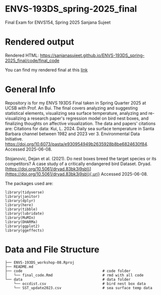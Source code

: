 # ENVS-193DS_spring-2025_final

Final Exam for ENVS154, Spring 2025 Sanjana Sujeet

# Rendered output

Rendered HTML: <https://sanjanasujeet.github.io/ENVS-193DS_spring-2025_final/code/final_code>

You can find my rendered final at this [link](https://sanjanasujeet.github.io/ENVS-193DS_spring-2025_final/code/final_code)


# General Info

Repository is for my ENVS 193DS Final taken in Spring Quarter 2025 at UCSB with Prof. An Bui. The final covers analyzing and suggesting statistical elements, visualizing sea surface temperature, analyzing and re-visualizing a research paper's regression model on bird nest boxes, and finalizing thoughts on affective visualization. The data and papers' citations are: Citations for data: Kui, L. 2024. Daily sea surface temperature in Santa Barbara channel between 1982 and 2023 ver 3. Environmental Data Initiative. <https://doi.org/10.6073/pasta/e930954949b2635928b8be6824630f84>. Accessed 2025-06-08.

Stojanovic, Dejan et al. (2021). Do nest boxes breed the target species or its competitors? A case study of a critically endangered bird Dataset. Dryad. [https://doi.org/10.5061/dryad.83bk3j9sb\\](https://doi.org/10.5061/dryad.83bk3j9sb\){.uri} Accessed 2025-06-08.

The packages used are: 

```
library(tidyverse)
library(janitor)
library(dplyr)
library(here)
library(tibble)
library(lubridate)
library(MuMIn)
library(DHARMa)
library(ggplot2)
library(ggeffects)
```


# Data and File Structure
```
├── ENVS-193DS_workshop-08.Rproj
├── README.md
├── code                                     # code folder
│   └── final_code.Rmd                       # rmd with all code
└── data                                     # data folder
    └── occdist.csv                          # bird nest box data
    └── SST_update2023.csv                   # sea surface temp data
```
